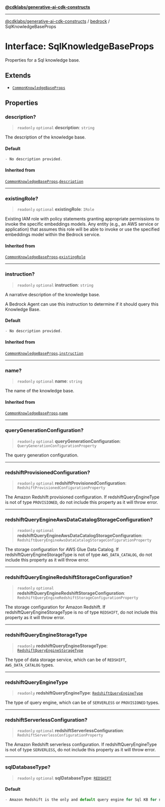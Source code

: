 [**@cdklabs/generative-ai-cdk-constructs**](../../../README.md)

***

[@cdklabs/generative-ai-cdk-constructs](../../../README.md) / [bedrock](../README.md) / SqlKnowledgeBaseProps

# Interface: SqlKnowledgeBaseProps

Properties for a Sql knowledge base.

## Extends

- [`CommonKnowledgeBaseProps`](CommonKnowledgeBaseProps.md)

## Properties

### description?

> `readonly` `optional` **description**: `string`

The description of the knowledge base.

#### Default

```ts
- No description provided.
```

#### Inherited from

[`CommonKnowledgeBaseProps`](CommonKnowledgeBaseProps.md).[`description`](CommonKnowledgeBaseProps.md#description)

***

### existingRole?

> `readonly` `optional` **existingRole**: `IRole`

Existing IAM role with policy statements granting appropriate permissions
to invoke the specific embeddings models.
Any entity (e.g., an AWS service or application) that assumes
this role will be able to invoke or use the
specified embeddings model within the Bedrock service.

#### Inherited from

[`CommonKnowledgeBaseProps`](CommonKnowledgeBaseProps.md).[`existingRole`](CommonKnowledgeBaseProps.md#existingrole)

***

### instruction?

> `readonly` `optional` **instruction**: `string`

A narrative description of the knowledge base.

A Bedrock Agent can use this instruction to determine if it should
query this Knowledge Base.

#### Default

```ts
- No description provided.
```

#### Inherited from

[`CommonKnowledgeBaseProps`](CommonKnowledgeBaseProps.md).[`instruction`](CommonKnowledgeBaseProps.md#instruction)

***

### name?

> `readonly` `optional` **name**: `string`

The name of the knowledge base.

#### Inherited from

[`CommonKnowledgeBaseProps`](CommonKnowledgeBaseProps.md).[`name`](CommonKnowledgeBaseProps.md#name)

***

### queryGenerationConfiguration?

> `readonly` `optional` **queryGenerationConfiguration**: `QueryGenerationConfigurationProperty`

The query generation configuration.

***

### redshiftProvisionedConfiguration?

> `readonly` `optional` **redshiftProvisionedConfiguration**: `RedshiftProvisionedConfigurationProperty`

The Amazon Redshift provisioned configuration.
If redshiftQueryEngineType is not of type `PROVISIONED`,
do not include this property as it will throw error.

***

### redshiftQueryEngineAwsDataCatalogStorageConfiguration?

> `readonly` `optional` **redshiftQueryEngineAwsDataCatalogStorageConfiguration**: `RedshiftQueryEngineAwsDataCatalogStorageConfigurationProperty`

The storage configuration for AWS Glue Data Catalog.
If redshiftQueryEngineStorageType is not of type `AWS_DATA_CATALOG`,
do not include this property as it will throw error.

***

### redshiftQueryEngineRedshiftStorageConfiguration?

> `readonly` `optional` **redshiftQueryEngineRedshiftStorageConfiguration**: `RedshiftQueryEngineRedshiftStorageConfigurationProperty`

The storage configuration for Amazon Redshift.
If redshiftQueryEngineStorageType is no of type `REDSHIFT`,
do not include this property as it will throw error.

***

### redshiftQueryEngineStorageType

> `readonly` **redshiftQueryEngineStorageType**: [`RedshiftQueryEngineStorageType`](../enumerations/RedshiftQueryEngineStorageType.md)

The type of data storage service, which can be of `REDSHIFT`, `AWS_DATA_CATALOG` types.

***

### redshiftQueryEngineType

> `readonly` **redshiftQueryEngineType**: [`RedshiftQueryEngineType`](../enumerations/RedshiftQueryEngineType.md)

The type of query engine, which can be of `SERVERLESS` or `PROVISIONED` types.

***

### redshiftServerlessConfiguration?

> `readonly` `optional` **redshiftServerlessConfiguration**: `RedshiftServerlessConfigurationProperty`

The Amazon Redshift serverless configuration.
If redshiftQueryEngineType is not of type `SERVERLESS`,
do not include this property as it will throw error.

***

### sqlDatabaseType?

> `readonly` `optional` **sqlDatabaseType**: [`REDSHIFT`](../enumerations/SqlDatabaseType.md#redshift)

#### Default

```ts
- Amazon Redshift is the only and default query engine for Sql KB for now.
```
